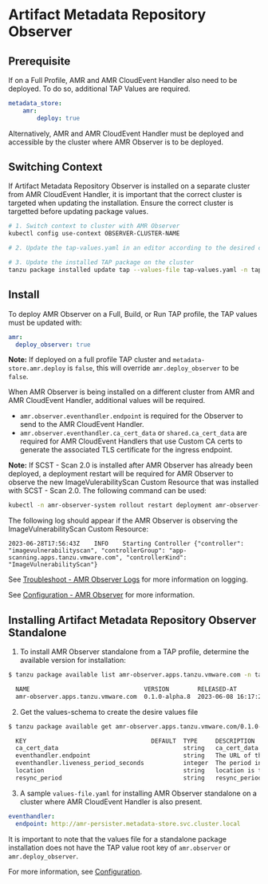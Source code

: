 # Artifact Metadata Repository Observer

## Prerequisite

If on a Full Profile, AMR and AMR CloudEvent Handler also need to be deployed. To do so, additional TAP Values are required.

```yaml
metadata_store:
    amr:
        deploy: true
```

Alternatively, AMR and AMR CloudEvent Handler must be deployed and accessible by the cluster where AMR Observer is to be deployed.

## Switching Context

If Artifact Metadata Repository Observer is installed on a separate cluster from AMR CloudEvent Handler, it is important that the correct cluster is targeted when updating the installation. Ensure the correct cluster is targetted before updating package values.

```bash
# 1. Switch context to cluster with AMR Observer
kubectl config use-context OBSERVER-CLUSTER-NAME

# 2. Update the tap-values.yaml in an editor according to the desired configuration

# 3. Update the installed TAP package on the cluster
tanzu package installed update tap --values-file tap-values.yaml -n tap-install
```

## Install
To deploy AMR Observer on a Full, Build, or Run TAP profile, the TAP values must be updated with:

```yaml
amr: 
  deploy_observer: true
```

**Note:** If deployed on a full profile TAP cluster and `metadata-store.amr.deploy` is `false`, this will override `amr.deploy_observer` to be `false`.

When AMR Observer is being installed on a different cluster from AMR and AMR CloudEvent Handler, additional values will be required.
* `amr.observer.eventhandler.endpoint` is required for the Observer to send to the AMR CloudEvent Handler.
* `amr.observer.eventhandler.ca_cert_data` or `shared.ca_cert_data` are required for AMR CloudEvent Handlers that use Custom CA certs to generate the associated TLS certificate for the ingress endpoint.


**Note:** If SCST - Scan 2.0 is installed after AMR Observer has already been deployed, a deployment restart will be required for AMR Observer to observe the new ImageVulerabilityScan Custom Resource that was installed with SCST - Scan 2.0. The following command can be used:
```bash
kubectl -n amr-observer-system rollout restart deployment amr-observer-controller-manager
```

The following log should appear if the AMR Observer is observing the ImageVulnerabilityScan Custom Resource:
```log
2023-06-28T17:56:43Z	INFO	Starting Controller	{"controller": "imagevulnerabilityscan", "controllerGroup": "app-scanning.apps.tanzu.vmware.com", "controllerKind": "ImageVulnerabilityScan"}
```

See [Troubleshoot - AMR Observer Logs](./troubleshooting.hbs.md#amr-observer-logs) for more information on logging.

See [Configuration - AMR Observer](./configuration.hbs.md#amr-observer) for more information.

## Installing Artifact Metadata Repository Observer Standalone

1. To install AMR Observer standalone from a TAP profile, determine the available version for installation:
  ```bash
  $ tanzu package available list amr-observer.apps.tanzu.vmware.com -n tap-install

    NAME                                VERSION        RELEASED-AT
    amr-observer.apps.tanzu.vmware.com  0.1.0-alpha.8  2023-06-08 16:17:22 -0400 EDT
  ```

2. Get the values-schema to create the desire values file
  ```bash
  $ tanzu package available get amr-observer.apps.tanzu.vmware.com/0.1.0-alpha.8 --values-schema --namespace tap-install

    KEY                                   DEFAULT  TYPE     DESCRIPTION
    ca_cert_data                                   string   ca_cert_data is used to add certificates to the truststore that is used by the amr-observer.
    eventhandler.endpoint                          string   The URL of the cloudevent handler endpoint.
    eventhandler.liveness_period_seconds           integer  The period in seconds between executed health checks to the cloudevent handler endpoint.
    location                                       string   location is the multiline string configuration for the location.conf content.
    resync_period                                  string   resync_period determines the minimum frequency at which watched resources are reconciled. A lower period will correct entropy more quickly, but reduce responsiveness to change if there are many watched resources. Change this value only if you know what you are doing. Defaults to 10 hours if unset.
  ```

3. A sample `values-file.yaml` for installing AMR Observer standalone on a cluster where AMR CloudEvent Handler is also present.

```yaml
eventhandler:
  endpoint: http://amr-persister.metadata-store.svc.cluster.local
```

It is important to note that the values file for a standalone package installation does not have the TAP value root key of `amr.observer` or `amr.deploy_observer`.

For more information, see [Configuration](./configuration.hbs.md#Configuration).
